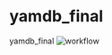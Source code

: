 # yamdb_final
yamdb_final
![workflow](https://github.com/Maxim-Bolobaiko/yamdb_final/actions/workflows/yamdb_workflow.yml/badge.svg)
